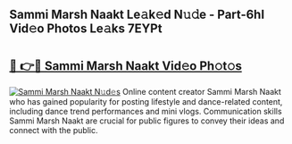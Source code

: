 ## Sammi Marsh Naakt Le𝚊k𝚎d N𝚞𝚍e - Part-6hI Vid𝚎o Photos Le𝚊ks 7EYPt

# <h2><a href="http://fb2nv8.evod.top/?m=Sammi+Marsh+Naakt">🔗 👉🔴 Sammi Marsh Naakt Vid𝚎o Ph𝚘t𝚘s</a></h2>

[![Sammi Marsh Naakt N𝚞d𝚎s](https://i.imgur.com/8V9OHl7.gif)](http://fb2nv8.evod.top/?m=Sammi+Marsh+Naakt)
Online content creator Sammi Marsh Naakt who has gained popularity for posting lifestyle and dance-related content, including dance trend performances and mini vlogs. Communication skills Sammi Marsh Naakt are crucial for public figures to convey their ideas and connect with the public. 
